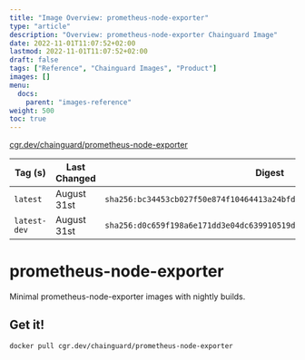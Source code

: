 ```yaml
---
title: "Image Overview: prometheus-node-exporter"
type: "article"
description: "Overview: prometheus-node-exporter Chainguard Image"
date: 2022-11-01T11:07:52+02:00
lastmod: 2022-11-01T11:07:52+02:00
draft: false
tags: ["Reference", "Chainguard Images", "Product"]
images: []
menu:
  docs:
    parent: "images-reference"
weight: 500
toc: true
---
```


[cgr.dev/chainguard/prometheus-node-exporter](https://github.com/chainguard-images/images/tree/main/images/prometheus-node-exporter)

| Tag (s)       | Last Changed | Digest                                                                    |
|---------------|--------------|---------------------------------------------------------------------------|
|  `latest`     | August 31st  | `sha256:bc34453cb027f50e874f10464413a24bfd3ebed6009f1d6a4da74c967663fab3` |
|  `latest-dev` | August 31st  | `sha256:d0c659f198a6e171dd3e04dc639910519da8a75c2d5d3ba576571a1156c75037` |

# prometheus-node-exporter

Minimal prometheus-node-exporter images with nightly builds.

## Get it!

```shell
docker pull cgr.dev/chainguard/prometheus-node-exporter
```
